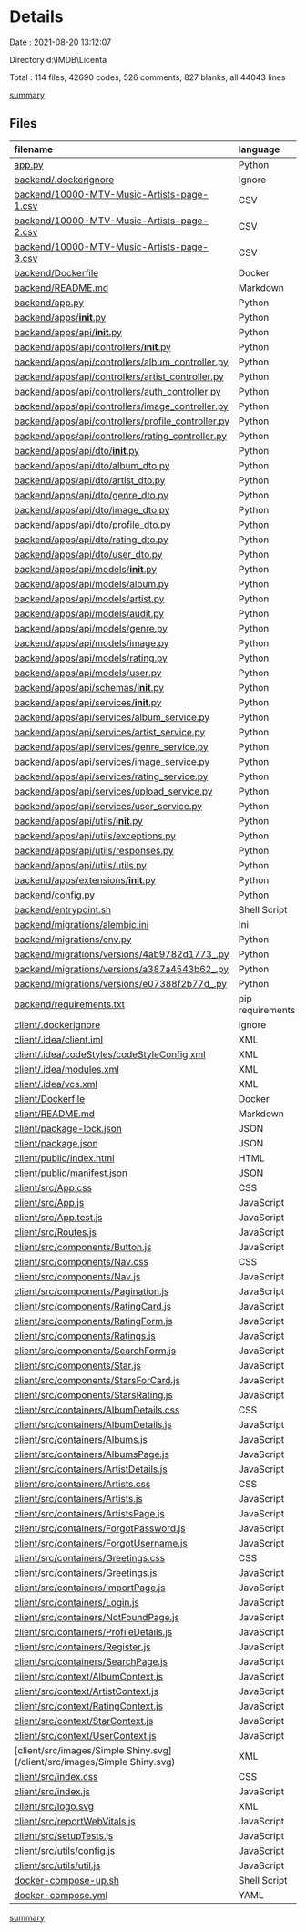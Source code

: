 # Details

Date : 2021-08-20 13:12:07

Directory d:\IMDB\Licenta

Total : 114 files,  42690 codes, 526 comments, 827 blanks, all 44043 lines

[summary](results.md)

## Files
| filename | language | code | comment | blank | total |
| :--- | :--- | ---: | ---: | ---: | ---: |
| [app.py](/app.py) | Python | 0 | 0 | 1 | 1 |
| [backend/.dockerignore](/backend/.dockerignore) | Ignore | 3 | 0 | 0 | 3 |
| [backend/10000-MTV-Music-Artists-page-1.csv](/backend/10000-MTV-Music-Artists-page-1.csv) | CSV | 3,000 | 0 | 1 | 3,001 |
| [backend/10000-MTV-Music-Artists-page-2.csv](/backend/10000-MTV-Music-Artists-page-2.csv) | CSV | 3,001 | 0 | 1 | 3,002 |
| [backend/10000-MTV-Music-Artists-page-3.csv](/backend/10000-MTV-Music-Artists-page-3.csv) | CSV | 1,330 | 0 | 0 | 1,330 |
| [backend/Dockerfile](/backend/Dockerfile) | Docker | 8 | 0 | 2 | 10 |
| [backend/README.md](/backend/README.md) | Markdown | 0 | 0 | 1 | 1 |
| [backend/app.py](/backend/app.py) | Python | 55 | 3 | 22 | 80 |
| [backend/apps/__init__.py](/backend/apps/__init__.py) | Python | 14 | 19 | 6 | 39 |
| [backend/apps/api/__init__.py](/backend/apps/api/__init__.py) | Python | 25 | 3 | 8 | 36 |
| [backend/apps/api/controllers/__init__.py](/backend/apps/api/controllers/__init__.py) | Python | 6 | 0 | 1 | 7 |
| [backend/apps/api/controllers/album_controller.py](/backend/apps/api/controllers/album_controller.py) | Python | 59 | 24 | 15 | 98 |
| [backend/apps/api/controllers/artist_controller.py](/backend/apps/api/controllers/artist_controller.py) | Python | 85 | 34 | 20 | 139 |
| [backend/apps/api/controllers/auth_controller.py](/backend/apps/api/controllers/auth_controller.py) | Python | 102 | 35 | 25 | 162 |
| [backend/apps/api/controllers/image_controller.py](/backend/apps/api/controllers/image_controller.py) | Python | 40 | 19 | 13 | 72 |
| [backend/apps/api/controllers/profile_controller.py](/backend/apps/api/controllers/profile_controller.py) | Python | 25 | 8 | 8 | 41 |
| [backend/apps/api/controllers/rating_controller.py](/backend/apps/api/controllers/rating_controller.py) | Python | 121 | 36 | 25 | 182 |
| [backend/apps/api/dto/__init__.py](/backend/apps/api/dto/__init__.py) | Python | 6 | 0 | 0 | 6 |
| [backend/apps/api/dto/album_dto.py](/backend/apps/api/dto/album_dto.py) | Python | 34 | 6 | 9 | 49 |
| [backend/apps/api/dto/artist_dto.py](/backend/apps/api/dto/artist_dto.py) | Python | 30 | 6 | 6 | 42 |
| [backend/apps/api/dto/genre_dto.py](/backend/apps/api/dto/genre_dto.py) | Python | 7 | 6 | 4 | 17 |
| [backend/apps/api/dto/image_dto.py](/backend/apps/api/dto/image_dto.py) | Python | 10 | 6 | 5 | 21 |
| [backend/apps/api/dto/profile_dto.py](/backend/apps/api/dto/profile_dto.py) | Python | 11 | 6 | 5 | 22 |
| [backend/apps/api/dto/rating_dto.py](/backend/apps/api/dto/rating_dto.py) | Python | 28 | 6 | 8 | 42 |
| [backend/apps/api/dto/user_dto.py](/backend/apps/api/dto/user_dto.py) | Python | 31 | 6 | 10 | 47 |
| [backend/apps/api/models/__init__.py](/backend/apps/api/models/__init__.py) | Python | 6 | 0 | 0 | 6 |
| [backend/apps/api/models/album.py](/backend/apps/api/models/album.py) | Python | 14 | 9 | 7 | 30 |
| [backend/apps/api/models/artist.py](/backend/apps/api/models/artist.py) | Python | 20 | 9 | 9 | 38 |
| [backend/apps/api/models/audit.py](/backend/apps/api/models/audit.py) | Python | 7 | 7 | 5 | 19 |
| [backend/apps/api/models/genre.py](/backend/apps/api/models/genre.py) | Python | 7 | 6 | 5 | 18 |
| [backend/apps/api/models/image.py](/backend/apps/api/models/image.py) | Python | 5 | 6 | 5 | 16 |
| [backend/apps/api/models/rating.py](/backend/apps/api/models/rating.py) | Python | 16 | 6 | 8 | 30 |
| [backend/apps/api/models/user.py](/backend/apps/api/models/user.py) | Python | 12 | 9 | 6 | 27 |
| [backend/apps/api/schemas/__init__.py](/backend/apps/api/schemas/__init__.py) | Python | 0 | 0 | 1 | 1 |
| [backend/apps/api/services/__init__.py](/backend/apps/api/services/__init__.py) | Python | 37 | 0 | 1 | 38 |
| [backend/apps/api/services/album_service.py](/backend/apps/api/services/album_service.py) | Python | 83 | 10 | 21 | 114 |
| [backend/apps/api/services/artist_service.py](/backend/apps/api/services/artist_service.py) | Python | 104 | 24 | 40 | 168 |
| [backend/apps/api/services/genre_service.py](/backend/apps/api/services/genre_service.py) | Python | 14 | 6 | 3 | 23 |
| [backend/apps/api/services/image_service.py](/backend/apps/api/services/image_service.py) | Python | 71 | 5 | 21 | 97 |
| [backend/apps/api/services/rating_service.py](/backend/apps/api/services/rating_service.py) | Python | 101 | 0 | 42 | 143 |
| [backend/apps/api/services/upload_service.py](/backend/apps/api/services/upload_service.py) | Python | 95 | 17 | 34 | 146 |
| [backend/apps/api/services/user_service.py](/backend/apps/api/services/user_service.py) | Python | 114 | 17 | 36 | 167 |
| [backend/apps/api/utils/__init__.py](/backend/apps/api/utils/__init__.py) | Python | 9 | 0 | 1 | 10 |
| [backend/apps/api/utils/exceptions.py](/backend/apps/api/utils/exceptions.py) | Python | 25 | 41 | 15 | 81 |
| [backend/apps/api/utils/responses.py](/backend/apps/api/utils/responses.py) | Python | 76 | 14 | 24 | 114 |
| [backend/apps/api/utils/utils.py](/backend/apps/api/utils/utils.py) | Python | 9 | 4 | 7 | 20 |
| [backend/apps/extensions/__init__.py](/backend/apps/extensions/__init__.py) | Python | 8 | 5 | 2 | 15 |
| [backend/config.py](/backend/config.py) | Python | 48 | 1 | 15 | 64 |
| [backend/entrypoint.sh](/backend/entrypoint.sh) | Shell Script | 4 | 1 | 0 | 5 |
| [backend/migrations/alembic.ini](/backend/migrations/alembic.ini) | Ini | 38 | 0 | 13 | 51 |
| [backend/migrations/env.py](/backend/migrations/env.py) | Python | 40 | 32 | 19 | 91 |
| [backend/migrations/versions/4ab9782d1773_.py](/backend/migrations/versions/4ab9782d1773_.py) | Python | 20 | 12 | 6 | 38 |
| [backend/migrations/versions/a387a4543b62_.py](/backend/migrations/versions/a387a4543b62_.py) | Python | 10 | 12 | 7 | 29 |
| [backend/migrations/versions/e07388f2b77d_.py](/backend/migrations/versions/e07388f2b77d_.py) | Python | 15 | 12 | 7 | 34 |
| [backend/requirements.txt](/backend/requirements.txt) | pip requirements | 54 | 0 | 1 | 55 |
| [client/.dockerignore](/client/.dockerignore) | Ignore | 1 | 0 | 1 | 2 |
| [client/.idea/client.iml](/client/.idea/client.iml) | XML | 12 | 0 | 0 | 12 |
| [client/.idea/codeStyles/codeStyleConfig.xml](/client/.idea/codeStyles/codeStyleConfig.xml) | XML | 5 | 0 | 0 | 5 |
| [client/.idea/modules.xml](/client/.idea/modules.xml) | XML | 8 | 0 | 0 | 8 |
| [client/.idea/vcs.xml](/client/.idea/vcs.xml) | XML | 6 | 0 | 0 | 6 |
| [client/Dockerfile](/client/Dockerfile) | Docker | 9 | 5 | 5 | 19 |
| [client/README.md](/client/README.md) | Markdown | 38 | 0 | 33 | 71 |
| [client/package-lock.json](/client/package-lock.json) | JSON | 32,079 | 0 | 1 | 32,080 |
| [client/package.json](/client/package.json) | JSON | 45 | 0 | 1 | 46 |
| [client/public/index.html](/client/public/index.html) | HTML | 27 | 24 | 4 | 55 |
| [client/public/manifest.json](/client/public/manifest.json) | JSON | 25 | 0 | 1 | 26 |
| [client/src/App.css](/client/src/App.css) | CSS | 33 | 0 | 6 | 39 |
| [client/src/App.js](/client/src/App.js) | JavaScript | 25 | 0 | 4 | 29 |
| [client/src/App.test.js](/client/src/App.test.js) | JavaScript | 7 | 0 | 2 | 9 |
| [client/src/Routes.js](/client/src/Routes.js) | JavaScript | 39 | 0 | 2 | 41 |
| [client/src/components/Button.js](/client/src/components/Button.js) | JavaScript | 9 | 0 | 2 | 11 |
| [client/src/components/Nav.css](/client/src/components/Nav.css) | CSS | 26 | 0 | 5 | 31 |
| [client/src/components/Nav.js](/client/src/components/Nav.js) | JavaScript | 59 | 0 | 8 | 67 |
| [client/src/components/Pagination.js](/client/src/components/Pagination.js) | JavaScript | 11 | 0 | 2 | 13 |
| [client/src/components/RatingCard.js](/client/src/components/RatingCard.js) | JavaScript | 106 | 0 | 10 | 116 |
| [client/src/components/RatingForm.js](/client/src/components/RatingForm.js) | JavaScript | 61 | 0 | 8 | 69 |
| [client/src/components/Ratings.js](/client/src/components/Ratings.js) | JavaScript | 45 | 0 | 7 | 52 |
| [client/src/components/SearchForm.js](/client/src/components/SearchForm.js) | JavaScript | 38 | 0 | 6 | 44 |
| [client/src/components/Star.js](/client/src/components/Star.js) | JavaScript | 5 | 0 | 2 | 7 |
| [client/src/components/StarsForCard.js](/client/src/components/StarsForCard.js) | JavaScript | 16 | 0 | 6 | 22 |
| [client/src/components/StarsRating.js](/client/src/components/StarsRating.js) | JavaScript | 29 | 0 | 10 | 39 |
| [client/src/containers/AlbumDetails.css](/client/src/containers/AlbumDetails.css) | CSS | 0 | 0 | 1 | 1 |
| [client/src/containers/AlbumDetails.js](/client/src/containers/AlbumDetails.js) | JavaScript | 67 | 0 | 9 | 76 |
| [client/src/containers/Albums.js](/client/src/containers/Albums.js) | JavaScript | 32 | 0 | 5 | 37 |
| [client/src/containers/AlbumsPage.js](/client/src/containers/AlbumsPage.js) | JavaScript | 43 | 0 | 6 | 49 |
| [client/src/containers/ArtistDetails.js](/client/src/containers/ArtistDetails.js) | JavaScript | 72 | 0 | 7 | 79 |
| [client/src/containers/Artists.css](/client/src/containers/Artists.css) | CSS | 18 | 0 | 2 | 20 |
| [client/src/containers/Artists.js](/client/src/containers/Artists.js) | JavaScript | 33 | 0 | 7 | 40 |
| [client/src/containers/ArtistsPage.js](/client/src/containers/ArtistsPage.js) | JavaScript | 41 | 0 | 6 | 47 |
| [client/src/containers/ForgotPassword.js](/client/src/containers/ForgotPassword.js) | JavaScript | 9 | 0 | 2 | 11 |
| [client/src/containers/ForgotUsername.js](/client/src/containers/ForgotUsername.js) | JavaScript | 45 | 0 | 5 | 50 |
| [client/src/containers/Greetings.css](/client/src/containers/Greetings.css) | CSS | 10 | 0 | 5 | 15 |
| [client/src/containers/Greetings.js](/client/src/containers/Greetings.js) | JavaScript | 13 | 0 | 2 | 15 |
| [client/src/containers/ImportPage.js](/client/src/containers/ImportPage.js) | JavaScript | 52 | 0 | 8 | 60 |
| [client/src/containers/Login.js](/client/src/containers/Login.js) | JavaScript | 53 | 0 | 8 | 61 |
| [client/src/containers/NotFoundPage.js](/client/src/containers/NotFoundPage.js) | JavaScript | 7 | 0 | 2 | 9 |
| [client/src/containers/ProfileDetails.js](/client/src/containers/ProfileDetails.js) | JavaScript | 32 | 0 | 6 | 38 |
| [client/src/containers/Register.js](/client/src/containers/Register.js) | JavaScript | 53 | 0 | 7 | 60 |
| [client/src/containers/SearchPage.js](/client/src/containers/SearchPage.js) | JavaScript | 35 | 0 | 5 | 40 |
| [client/src/context/AlbumContext.js](/client/src/context/AlbumContext.js) | JavaScript | 11 | 0 | 4 | 15 |
| [client/src/context/ArtistContext.js](/client/src/context/ArtistContext.js) | JavaScript | 11 | 0 | 4 | 15 |
| [client/src/context/RatingContext.js](/client/src/context/RatingContext.js) | JavaScript | 12 | 0 | 6 | 18 |
| [client/src/context/StarContext.js](/client/src/context/StarContext.js) | JavaScript | 11 | 0 | 4 | 15 |
| [client/src/context/UserContext.js](/client/src/context/UserContext.js) | JavaScript | 47 | 1 | 11 | 59 |
| [client/src/images/Simple Shiny.svg](/client/src/images/Simple Shiny.svg) | XML | 1 | 0 | 0 | 1 |
| [client/src/index.css](/client/src/index.css) | CSS | 16 | 0 | 2 | 18 |
| [client/src/index.js](/client/src/index.js) | JavaScript | 13 | 3 | 3 | 19 |
| [client/src/logo.svg](/client/src/logo.svg) | XML | 1 | 0 | 0 | 1 |
| [client/src/reportWebVitals.js](/client/src/reportWebVitals.js) | JavaScript | 12 | 0 | 2 | 14 |
| [client/src/setupTests.js](/client/src/setupTests.js) | JavaScript | 1 | 4 | 1 | 6 |
| [client/src/utils/config.js](/client/src/utils/config.js) | JavaScript | 5 | 0 | 2 | 7 |
| [client/src/utils/util.js](/client/src/utils/util.js) | JavaScript | 13 | 0 | 3 | 16 |
| [docker-compose-up.sh](/docker-compose-up.sh) | Shell Script | 17 | 1 | 4 | 22 |
| [docker-compose.yml](/docker-compose.yml) | YAML | 47 | 0 | 5 | 52 |

[summary](results.md)